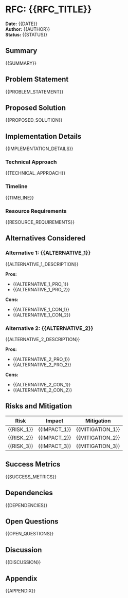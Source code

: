 # RFC: {{RFC_TITLE}}

**Date:** {{DATE}}  
**Author:** {{AUTHOR}}  
**Status:** {{STATUS}}

## Summary

{{SUMMARY}}

## Problem Statement

{{PROBLEM_STATEMENT}}

## Proposed Solution

{{PROPOSED_SOLUTION}}

## Implementation Details

{{IMPLEMENTATION_DETAILS}}

### Technical Approach

{{TECHNICAL_APPROACH}}

### Timeline

{{TIMELINE}}

### Resource Requirements

{{RESOURCE_REQUIREMENTS}}

## Alternatives Considered

### Alternative 1: {{ALTERNATIVE_1}}

{{ALTERNATIVE_1_DESCRIPTION}}

**Pros:**

- {{ALTERNATIVE_1_PRO_1}}
- {{ALTERNATIVE_1_PRO_2}}

**Cons:**

- {{ALTERNATIVE_1_CON_1}}
- {{ALTERNATIVE_1_CON_2}}

### Alternative 2: {{ALTERNATIVE_2}}

{{ALTERNATIVE_2_DESCRIPTION}}

**Pros:**

- {{ALTERNATIVE_2_PRO_1}}
- {{ALTERNATIVE_2_PRO_2}}

**Cons:**

- {{ALTERNATIVE_2_CON_1}}
- {{ALTERNATIVE_2_CON_2}}

## Risks and Mitigation

| Risk | Impact | Mitigation |
|------|--------|------------|
| {{RISK_1}} | {{IMPACT_1}} | {{MITIGATION_1}} |
| {{RISK_2}} | {{IMPACT_2}} | {{MITIGATION_2}} |
| {{RISK_3}} | {{IMPACT_3}} | {{MITIGATION_3}} |

## Success Metrics

{{SUCCESS_METRICS}}

## Dependencies

{{DEPENDENCIES}}

## Open Questions

{{OPEN_QUESTIONS}}

## Discussion

{{DISCUSSION}}

## Appendix

{{APPENDIX}}
